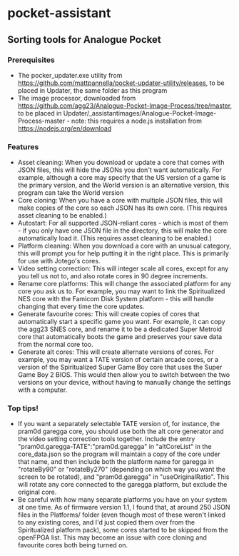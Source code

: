# pocket-assistant
## Sorting tools for Analogue Pocket

### Prerequisites
- The pocker_updater.exe utility from https://github.com/mattpannella/pocket-updater-utility/releases, to be placed in Updater, the same folder as this program
- The image processor, downloaded from https://github.com/agg23/Analogue-Pocket-Image-Process/tree/master, to be placed in Updater/_assistantimages/Analogue-Pocket-Image-Process-master - note: this requires a node.js installation from https://nodejs.org/en/download

### Features
- Asset cleaning: When you download or update a core that comes with JSON files, this will hide the JSONs you don't want automatically. For example, although a core may specify that the US version of a game is the primary version, and the World version is an alternative version, this program can take the World version
- Core cloning: When you have a core with multiple JSON files, this will make copies of the core so each JSON has its own core. (This requires asset cleaning to be enabled.)
- Autostart: For all supported JSON-reliant cores - which is most of them - if you only have one JSON file in the directory, this will make the core automatically load it. (This requires asset cleaning to be enabled.)
- Platform cleaning: When you download a core with an unusual category, this will prompt you for help putting it in the right place. This is primarily for use with Jotego's cores.
- Video setting correction: This will integer scale all cores, except for any you tell us not to, and also rotate cores in 90 degree increments.
- Rename core platforms: This will change the associated platform for any core you ask us to. For example, you may want to link the Spiritualized NES core with the Famicom Disk System platform - this will handle changing that every time the core updates.
- Generate favourite cores: This will create copies of cores that automatically start a specific game you want. For example, it can copy the agg23 SNES core, and rename it to be a dedicated Super Metroid core that automatically boots the game and preserves your save data from the normal core too.
- Generate alt cores: This will create alternate versions of cores. For example, you may want a TATE version of certain arcade cores, or a version of the Spiritualized Super Game Boy core that uses the Super Game Boy 2 BIOS. This would then allow you to switch between the two versions on your device, without having to manually change the settings with a computer.

### Top tips!
- If you want a separately selectable TATE version of, for instance, the pram0d garegga core, you should use both the alt core generator and the video setting correction tools together. Include the entry "pram0d.garegga-TATE":"pram0d.garegga" in "altCoreList" in the core_data.json so the program will maintain a copy of the core under that name, and then include both the platform name for garegga in "rotateBy90" or "rotateBy270" (depending on which way you want the screen to be rotated), and "pram0d.garegga" in "useOriginalRatio". This will rotate any core connected to the garegga platform, but exclude the original core.
- Be careful with how many separate platforms you have on your system at one time. As of firmware version 1.1, I found that, at around 250 JSON files in the Platforms/ folder (even though most of these weren't linked to any existing cores, and I'd just copied them over from the Spiritualized platform pack), some cores started to be skipped from the openFPGA list. This may become an issue with core cloning and favourite cores both being turned on.
